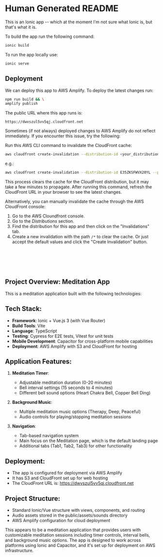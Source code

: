 # Human Generated README

This is an Ionic app -- which at the moment I'm not sure what Ionic is, but that's what it is.

To build the app run the following command:

```bash
ionic build
```

To run the app locally use:

```bash
ionic serve
```

## Deployment

We can deploy this app to AWS Amplify. To deploy the latest changes run:

```bash
npm run build && \
amplify publish
```

The public URL where this app runs is:

```
https://dwvszul5vv5qj.cloudfront.net
```

Sometimes (if not always) deployed changes to AWS Amplify do not reflect immediately. If you encounter this issue, try the following:

Run this AWS CLI command to invalidate the CloudFront cache:

```bash
aws cloudfront create-invalidation --distribution-id <your_distribution_id> --paths "/*"
```

e.g.: 

```bash
aws cloudfront create-invalidation --distribution-id E35ZKSFWVX20YL --paths "/*"
```

This process clears the cache for the CloudFront distribution, but it may take a few minutes to propagate. After running this command, refresh the CloudFront URL in your browser to see the latest changes.

Alternatively, you can manually invalidate the cache through the AWS CloudFront console:

1. Go to the AWS Cloundfront console.
2. Go to the _Distributions_ section.
3. Find the distribution for this app and then click on the "Invalidations" tab.
4. Create a new invalidation with the path `/*` to clear the cache. Or just accept the default values and click the "Create Invalidation" button.



<br/><br/><br/><br/>

## Project Overview: Meditation App

This is a meditation application built with the following technologies:

## Tech Stack:
- **Framework**: Ionic + Vue.js 3 (with Vue Router)
- **Build Tools**: Vite
- **Language**: TypeScript
- **Testing**: Cypress for E2E tests, Vitest for unit tests
- **Mobile Development**: Capacitor for cross-platform mobile capabilities
- **Deployment**: AWS Amplify with S3 and CloudFront for hosting

## Application Features:
1. **Meditation Timer**:
   - Adjustable meditation duration (0-20 minutes)
   - Bell interval settings (15 seconds to 4 minutes)
   - Different bell sound options (Heart Chakra Bell, Copper Bell Ding)
   
2. **Background Music**:
   - Multiple meditation music options (Therapy, Deep, Peaceful)
   - Audio controls for playing/stopping meditation sessions

3. **Navigation**:
   - Tab-based navigation system
   - Main focus on the Meditation page, which is the default landing page
   - Additional tabs (Tab1, Tab2, Tab3) for other functionality

## Deployment:
- The app is configured for deployment via AWS Amplify
- It has S3 and CloudFront set up for web hosting
- The CloudFront URL is: https://dwvszul5vv5qj.cloudfront.net

## Project Structure:
- Standard Ionic/Vue structure with views, components, and routing
- Audio assets stored in the public/assets/sounds directory
- AWS Amplify configuration for cloud deployment

This appears to be a meditation application that provides users with customizable meditation sessions including timer controls, interval bells, and background music options. The app is designed to work across platforms using Ionic and Capacitor, and it's set up for deployment on AWS infrastructure.